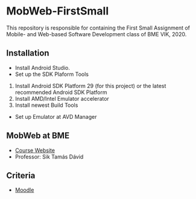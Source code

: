 # MobWeb-FirstSmall

This repository is responsible for containing the First Small Assignment of Mobile- and Web-based Software Development class of BME VIK, 2020.

## Installation
* Install Android Studio.
* Set up the SDK Plaform Tools
1. Install Android SDK Platform 29 (for this project) or the latest recommended Android SDK Platform
2. Install AMD/Intel Emulator accelerator
3. Install newest Build Tools

* Set up Emulator at AVD Manager

## MobWeb at BME
* [Course Website](https://www.aut.bme.hu/Course/ENVIAUAC00)
* Professor: Sik Tamás Dávid

## Criteria
* [Moodle](https://edu.vik.bme.hu/course/view.php?id=4762)
